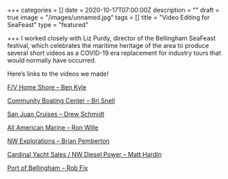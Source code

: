 +++
categories = []
date = 2020-10-17T07:00:00Z
description = ""
draft = true
image = "/images/unnamed.jpg"
tags = []
title = "Video Editing for SeaFeast"
type = "featured"

+++
I worked closely with Liz Purdy, director of the Bellingham SeaFeast festival, which celebrates the maritime heritage of the area to produce several short videos as a COVID-19 era replacement for industry tours that would normally have occurred.

Here’s links to the videos we made!

[F/V Home Shore – Ben Kyle](https://bellinghamseafeast.org/new-blog/2020/9/16/industry-tours-fv-home-shore-with-ben-kyle)

[Community Boating Center – Bri Snell](https://bellinghamseafeast.org/new-blog/2020/9/18/industry-tours-community-boating-center-with-bri-snell)

[San Juan Cruises – Drew Schmidt](https://bellinghamseafeast.org/new-blog/2020/9/18/industry-tours-san-juan-cruises-with-drew-schmidt)

[All American Marine – Ron Wille](https://bellinghamseafeast.org/new-blog/2020/9/18/industry-tours-all-american-marine-with-ron-wille)

[NW Explorations – Brian Pemberton](https://bellinghamseafeast.org/new-blog/2020/9/18/industry-tours-nw-explorations-with-brian-pemberton)

[Cardinal Yacht Sales / NW Diesel Power – Matt Hardin](https://bellinghamseafeast.org/new-blog/2020/9/16/industry-tours)

[Port of Bellingham – Rob Fix](https://bellinghamseafeast.org/new-blog/2020/9/16/industry-tours-port-of-bellingham)